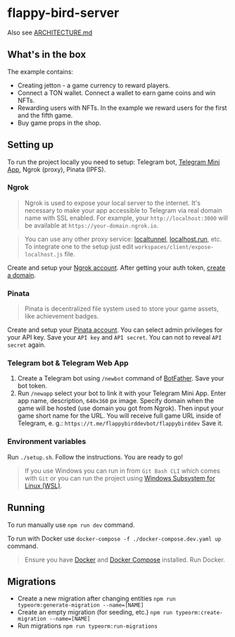 # flappy-bird-server

Also see [ARCHITECTURE.md](/ARCHITECTURE.md)

## What's in the box
The example contains:
* Creating jetton - a game currency to reward players.
* Connect a TON wallet. Connect a wallet to earn game coins and win NFTs.
* Rewarding users with NFTs. In the example we reward users for the first and the fifth game.
* Buy game props in the shop.

## Setting up
To run the project locally you need to setup: Telegram bot, [Telegram Mini App](https://core.telegram.org/bots/webapps), Ngrok (proxy), Pinata (IPFS).

### Ngrok
> Ngrok is used to expose your local server to the internet. It's necessary to make your app accessible to Telegram via real domain name with SSL enabled. For example, your `http://localhost:3000` will be available at `https://your-domain.ngrok.io`.

> You can use any other proxy service: [localtunnel](https://theboroer.github.io/localtunnel-www/), [localhost.run](https://localhost.run/), etc. To integrate one to the setup just edit `workspaces/client/expose-localhost.js` file.

Create and setup your [Ngrok account](https://dashboard.ngrok.com/get-started/your-authtoken). After getting your auth token, [create a domain](https://dashboard.ngrok.com/cloud-edge/domains).

### Pinata
> Pinata is decentralized file system used to store your game assets, like achievement badges.

Create and setup your [Pinata account](https://app.pinata.cloud/developers/api-keys). You can select admin privileges for your API key. Save your `API key` and `API secret`. You can not to reveal `API secret` again.

### Telegram bot & Telegram Web App
1. Create a Telegram bot using `/newbot` command of [BotFather](https://t.me/botfather). Save your bot token.
1. Run `/newapp` select your bot to link it with your Telegram Mini App. Enter app name, description, `640x360` px image. Specify domain when the game will be hosted (use domain you got from Ngrok). Then input your game short name for the URL. You will receive full game URL inside of Telegram, e. g.: `https://t.me/flappybirddevbot/flappybirddev` Save it.

### Environment variables
Run `./setup.sh`. Follow the instructions. You are ready to go!
>If you use Windows you can run in from `Git Bash CLI` which comes with `Git` or you can run the project using [Windows Subsystem for Linux (WSL)](https://learn.microsoft.com/en-us/windows/wsl/install).

## Running

To run manually use `npm run dev` command.

To run with Docker use `docker-compose -f ./docker-compose.dev.yaml up` command.
>Ensure you have [Docker](https://docs.docker.com/get-docker/) and [Docker Compose](https://docs.docker.com/compose/install/) installed. Run Docker.

## Migrations

* Create a new migration after changing entities `npm run typeorm:generate-migration --name=[NAME]`
* Create an empty migration (for seeding, etc.) `npm run typeorm:create-migration --name=[NAME]`
* Run migrations `npm run typeorm:run-migrations`
